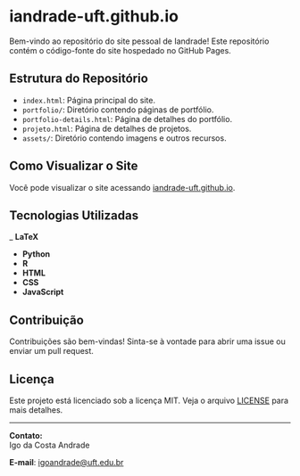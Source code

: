 # iandrade-uft.github.io

Bem-vindo ao repositório do site pessoal de Iandrade! Este repositório contém o código-fonte do site hospedado no GitHub Pages.

## Estrutura do Repositório

- `index.html`: Página principal do site.
- `portfolio/`: Diretório contendo páginas de portfólio.
- `portfolio-details.html`: Página de detalhes do portfólio.
- `projeto.html`: Página de detalhes de projetos.
- `assets/`: Diretório contendo imagens e outros recursos.

## Como Visualizar o Site

Você pode visualizar o site acessando [iandrade-uft.github.io](https://iandrade-uft.github.io).

## Tecnologias Utilizadas
_ **LaTeX**
- **Python**
- **R**
- **HTML**
- **CSS**
- **JavaScript**

## Contribuição

Contribuições são bem-vindas! Sinta-se à vontade para abrir uma issue ou enviar um pull request.

## Licença

Este projeto está licenciado sob a licença MIT. Veja o arquivo [LICENSE](LICENSE) para mais detalhes.

---

**Contato:**  
Igo da Costa Andrade

**E-mail**: [igoandrade@uft.edu.br](mailto:igoandrade@uft.edu.br)
